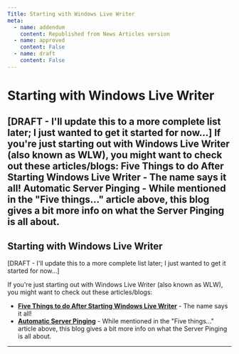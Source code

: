 ```yaml
---
Title: Starting with Windows Live Writer
meta:
  - name: addendum
    content: Republished from News Articles version
  - name: approved
    content: False
  - name: draft
    content: False
---
```

# Starting with Windows Live Writer
[DRAFT - I'll update this to a more complete list later; I just wanted to get it started for now...]  If you're just starting out with Windows Live Writer (also known as WLW), you might want to check out these articles/blogs:  Five Things to do After Starting Windows Live Writer - The name says it all!  Automatic Server Pinging - While mentioned in the "Five things..." article above, this blog gives a bit more info on what the Server Pinging is all about.
---
## Starting with Windows Live Writer


[DRAFT - I'll update this to a more complete list later; I just wanted to get it started for now...]



If you're just starting out with Windows Live Writer (also known as WLW), you might want to check out these articles/blogs:


- [**Five Things to do After Starting Windows Live Writer**](http://www.makeuseof.com/tag/five-things-to-do-after-installing-windows-live-writer/) - The name says it all!
- [**Automatic Server Pinging**](http://windowslivewriter.spaces.live.com/Blog/cns!D85741BB5E0BE8AA!1383.entry) - While mentioned in the "Five things..." article above, this blog gives a bit more info on what the Server Pinging is all about.





---
